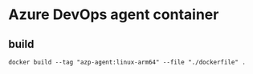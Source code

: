 # Azure DevOps agent container

## build

`docker build --tag "azp-agent:linux-arm64" --file "./dockerfile" .`